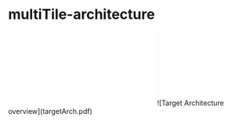 # multiTile-architecture

<embed src="targetArch.pdf" type="application/pdf">
![Target Architecture overview](targetArch.pdf)
